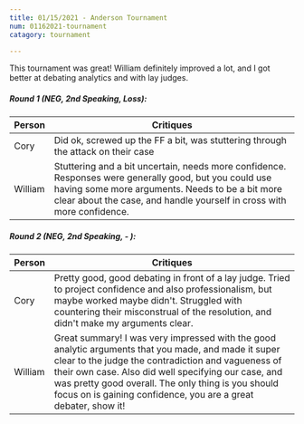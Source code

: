 ```yaml
---
title: 01/15/2021 - Anderson Tournament
num: 01162021-tournament
catagory: tournament

---
```

This tournament was great! William definitely improved a lot, and I got better at debating analytics and with lay judges.

##### Round 1 (NEG, 2nd Speaking, Loss):

| Person | Critiques |
| --- | --- |
| Cory | Did ok, screwed up the FF a bit, was stuttering through the attack on their case |
| William | Stuttering and a bit uncertain, needs more confidence. Responses were generally good, but you could use having some more arguments. Needs to be a bit more clear about the case, and handle yourself in cross with more confidence. |

##### Round 2 (NEG, 2nd Speaking, - ):

| Person | Critiques |
| --- | --- |
| Cory | Pretty good, good debating in front of a lay judge. Tried to project confidence and also professionalism, but maybe worked maybe didn't. Struggled with countering their misconstrual of the resolution, and didn't make my arguments clear. |
| William | Great summary! I was very impressed with the good analytic arguments that you made, and made it super clear to the judge the contradiction and vagueness of their own case. Also did well specifying our case, and was pretty good overall. The only thing is you should focus on is gaining confidence, you are a great debater, show it! |
